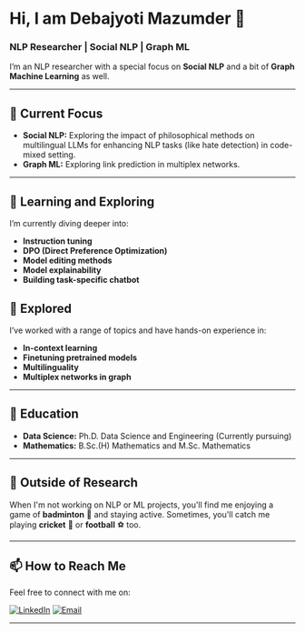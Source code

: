 # Hi, I am Debajyoti Mazumder 👋

### NLP Researcher | Social NLP | Graph ML 

I’m an NLP researcher with a special focus on **Social NLP** and a bit of **Graph Machine Learning** as well. 

---

## 🔭 Current Focus
- **Social NLP:** Exploring the impact of philosophical methods on multilingual LLMs for enhancing NLP tasks (like hate detection) in code-mixed setting.
- **Graph ML:** Exploring link prediction in multiplex networks.

---

## 🌱 Learning and Exploring
I’m currently diving deeper into:
- **Instruction tuning**
- **DPO (Direct Preference Optimization)**
- **Model editing methods**
- **Model explainability**
- **Building task-specific chatbot**

## 🧠 Explored
I’ve worked with a range of topics and have hands-on experience in:
- **In-context learning**
- **Finetuning pretrained models** 
- **Multilinguality**
- **Multiplex networks in graph**
  
---

## 🔭 Education
- **Data Science:** Ph.D. Data Science and Engineering (Currently pursuing)
- **Mathematics:** B.Sc.(H) Mathematics and M.Sc. Mathematics

---


## 🏸 Outside of Research
When I'm not working on NLP or ML projects, you'll find me enjoying a game of **badminton** 🏸 and staying active. Sometimes, you'll catch me playing **cricket** 🏏 or **football** ⚽ too. 

---


## 📫 How to Reach Me
Feel free to connect with me on:

[![LinkedIn](https://img.shields.io/badge/LinkedIn-0077B5?style=for-the-badge&logo=linkedin&logoColor=white)](https://www.linkedin.com/in/debamaz)
[![Email](https://img.shields.io/badge/Email-D14836?style=for-the-badge&logo=gmail&logoColor=white)](mailto:debajyotimaz@gmail.com)


---

<!--
### Fun Fact:  
I find the intersection of **language** and **mathematical structures** fascinating. Whether it’s decoding humor in different languages or analyzing social interactions, I’m always curious about how data shapes the human experience.
--!>

